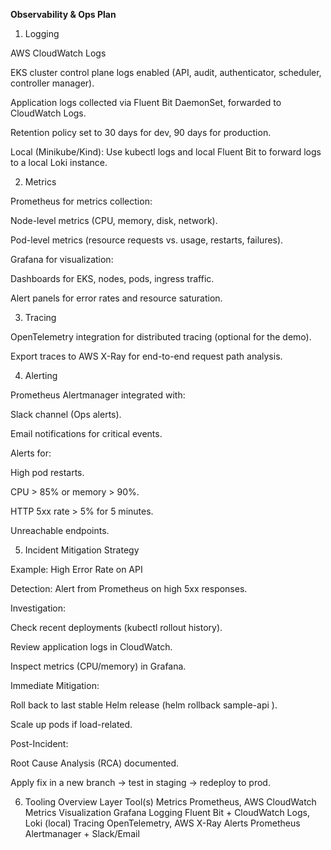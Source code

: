 **Observability & Ops Plan**
1. Logging

AWS CloudWatch Logs

EKS cluster control plane logs enabled (API, audit, authenticator, scheduler, controller manager).

Application logs collected via Fluent Bit DaemonSet, forwarded to CloudWatch Logs.

Retention policy set to 30 days for dev, 90 days for production.

Local (Minikube/Kind): Use kubectl logs and local Fluent Bit to forward logs to a local Loki instance.

2. Metrics

Prometheus for metrics collection:

Node-level metrics (CPU, memory, disk, network).

Pod-level metrics (resource requests vs. usage, restarts, failures).

Grafana for visualization:

Dashboards for EKS, nodes, pods, ingress traffic.

Alert panels for error rates and resource saturation.

3. Tracing

OpenTelemetry integration for distributed tracing (optional for the demo).

Export traces to AWS X-Ray for end-to-end request path analysis.

4. Alerting

Prometheus Alertmanager integrated with:

Slack channel (Ops alerts).

Email notifications for critical events.

Alerts for:

High pod restarts.

CPU > 85% or memory > 90%.

HTTP 5xx rate > 5% for 5 minutes.

Unreachable endpoints.

5. Incident Mitigation Strategy

Example: High Error Rate on API

Detection: Alert from Prometheus on high 5xx responses.

Investigation:

Check recent deployments (kubectl rollout history).

Review application logs in CloudWatch.

Inspect metrics (CPU/memory) in Grafana.

Immediate Mitigation:

Roll back to last stable Helm release (helm rollback sample-api <REVISION>).

Scale up pods if load-related.

Post-Incident:

Root Cause Analysis (RCA) documented.

Apply fix in a new branch → test in staging → redeploy to prod.

6. Tooling Overview
Layer	Tool(s)
Metrics	Prometheus, AWS CloudWatch Metrics
Visualization	Grafana
Logging	Fluent Bit + CloudWatch Logs, Loki (local)
Tracing	OpenTelemetry, AWS X-Ray
Alerts	Prometheus Alertmanager + Slack/Email